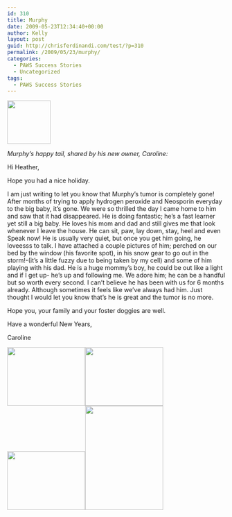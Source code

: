 ```yaml
---
id: 310
title: Murphy
date: 2009-05-23T12:34:40+00:00
author: Kelly
layout: post
guid: http://chrisferdinandi.com/test/?p=310
permalink: /2009/05/23/murphy/
categories:
  - PAWS Success Stories
  - Uncategorized
tags:
  - PAWS Success Stories
---
```

<img src="https://pawsnewengland.com/wp-content/uploads/2009/05/thumb1.jpg" alt="" title="thumb" width="100" height="100" class="alignleft size-full wp-image-694" />

_Murphy&#8217;s happy tail, shared by his new owner, Caroline:_

Hi Heather,

Hope you had a nice holiday.

I am just writing to let you know that Murphy&#8217;s tumor is completely gone! After months of trying to apply hydrogen peroxide and Neosporin everyday to the big baby, it&#8217;s gone. We were so thrilled the day I came home to him and saw that it had disappeared. He is doing fantastic; he&#8217;s a fast learner yet still a big baby. He loves his mom and dad and still gives me that look whenever I leave the house. He can sit, paw, lay down, stay, heel and even Speak now! He is usually very quiet, but once you get him going, he loveesss to talk. I have attached a couple pictures of him; perched on our bed by the window (his favorite spot), in his snow gear to go out in the storm!-(it&#8217;s a little fuzzy due to being taken by my cell) and some of him playing with his dad. He is a huge mommy&#8217;s boy, he could be out like a light and if I get up- he&#8217;s up and following me. We adore him; he can be a handful but so worth every second. I can&#8217;t believe he has been with us for 6 months already. Although sometimes it feels like we&#8217;ve always had him. Just thought I would let you know that&#8217;s he is great and the tumor is no more.

Hope you, your family and your foster doggies are well.

Have a wonderful New Years,

Caroline

<img src="https://pawsnewengland.com/wp-content/uploads/2009/05/image011.jpg" alt="" title="image01" width="180" height="135" class="alignleft size-full wp-image-695" /><img src="https://pawsnewengland.com/wp-content/uploads/2009/05/image021.jpg" alt="" title="image02" width="180" height="135" class="alignleft size-full wp-image-696" /><img src="https://pawsnewengland.com/wp-content/uploads/2009/05/image03.jpg" alt="" title="image03" width="180" height="135" class="alignleft size-full wp-image-697" /><img src="https://pawsnewengland.com/wp-content/uploads/2009/05/image04.jpg" alt="" title="image04" width="180" height="240" class="alignleft size-full wp-image-698" />

<div class="clear">
</div>